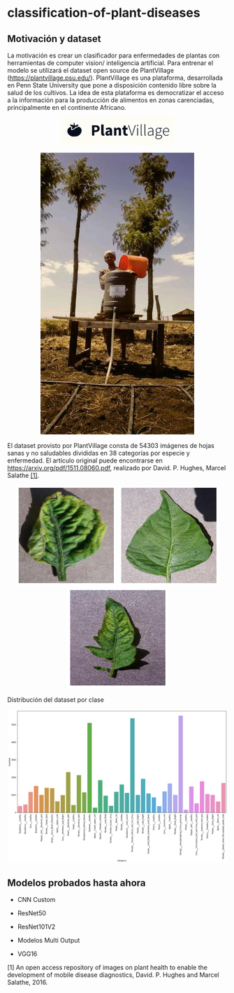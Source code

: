 # classification-of-plant-diseases


## Motivación y dataset

La motivación es crear un clasificador para enfermedades de plantas con herramientas de computer vision/ inteligencia artificial. Para entrenar el modelo se utilizará el dataset open source de PlantVillage (https://plantvillage.psu.edu/). PlantVillage es una plataforma, desarrollada en Penn State University que pone a disposición contenido libre sobre la salud de los cultivos. La idea de esta plataforma es democratizar el acceso a la información para la producción de alimentos en zonas carenciadas, principalmente en el continente Africano.

<p align="center">
  <img src="https://github.com/Adrok24/classification-of-plant-diseases/blob/main/images/PlantVillageLogo.png?raw=true" alt="grafico_1"/>
</p>

<p align="center">
  <img src="https://github.com/Adrok24/classification-of-plant-diseases/blob/main/images/plant_village_pic.jpg?raw=true" alt="grafico_2"/>
</p>

El dataset provisto por PlantVillage consta de 54303 imágenes de hojas sanas y no saludables divididas en 38 categorías por especie y enfermedad. El artículo original puede encontrarse en https://arxiv.org/pdf/1511.08060.pdf, realizado por David. P. Hughes, Marcel Salathe [[1]](#1). 


<p align="center">
  <img src="https://github.com/Adrok24/classification-of-plant-diseases/blob/main/images/plant_1.png?raw=true" alt="plant_1"/>
  <img src="https://github.com/Adrok24/classification-of-plant-diseases/blob/main/images/plant_2.png?raw=true" alt="plant_2"/>
  <img src="https://github.com/Adrok24/classification-of-plant-diseases/blob/main/images/plant_3.png?raw=true" alt="plant_3"/>

</p>

Distribución del dataset por clase

<p align="center">
  <img src="https://github.com/Adrok24/classification-of-plant-diseases/blob/main/images/plants_distribution.png?raw=true" alt="grafico_2"/>
</p>



## Modelos probados hasta ahora

* CNN Custom

* ResNet50

* ResNet101V2 

* Modelos Multi Output

* VGG16





<a id="1">[1]</a> An open access repository of images on plant health to enable the development of mobile disease diagnostics, David. P. Hughes and Marcel Salathe, 2016.


